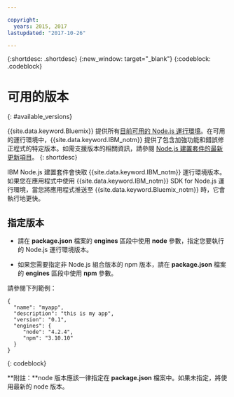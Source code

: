 ```yaml
---

copyright:
  years: 2015, 2017
lastupdated: "2017-10-26"

---
```


{:shortdesc: .shortdesc}
{:new_window: target="_blank"}
{:codeblock: .codeblock}

# 可用的版本
{: #available_versions}

{{site.data.keyword.Bluemix}} 提供所有[目前可用的 Node.js 運行環境](http://nodejs.org/dist/)。在可用的運行環境中，{{site.data.keyword.IBM_notm}} 提供了包含加強功能和錯誤修正程式的特定版本。如需支援版本的相關資訊，請參閱 [Node.js 建置套件的最新更新項目](/docs/runtimes/nodejs/updates.html)。
{: shortdesc}

IBM Node.js 建置套件會快取 {{site.data.keyword.IBM_notm}} 運行環境版本。如果您在應用程式中使用 {{site.data.keyword.IBM_notm}} SDK for Node.js 運行環境，當您將應用程式推送至 {{site.data.keyword.Bluemix_notm}} 時，它會執行地更快。

## 指定版本

* 請在 **package.json** 檔案的 **engines** 區段中使用 **node** 參數，指定您要執行的 Node.js 運行環境版本。

* 如果您需要指定非 Node.js 組合版本的 npm 版本，請在 **package.json** 檔案的 **engines** 區段中使用 **npm** 參數。  

請參閱下列範例：

```
{
  "name": "myapp",
  "description": "this is my app",
  "version": "0.1",
  "engines": {
     "node": "4.2.4",
     "npm": "3.10.10"
  }
}
```
{: codeblock}

**附註：**node 版本應該一律指定在 **package.json** 檔案中。如果未指定，將使用最新的 node 版本。

